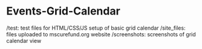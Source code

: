 # Events-Grid-Calendar

/test: test files for HTML/CSS/JS setup of basic grid calendar
/site_files: files uploaded to mscurefund.org website
/screenshots: screenshots of grid calendar view

